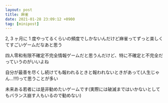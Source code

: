 ```yaml
---
layout: post
title: 麻雀
date: 2021-01-28 23:09:12 +0900
tag: [minipost]
---
```


2, 3 ヶ月に 1 度やってるくらいの頻度でしかないんだけど麻雀ってずっと楽しくてすごいゲームだなあと思う

四人零和有限不確定不完全情報ゲームだと思うんだけど、特に不確定と不完全だっていうのがいいよね

自分が最善を尽くし続けても報われるときと報われないときがあって(人生じゃん...!!!)って思うことが多い

未来ある若者には是非勧めたいゲームです(実際には破滅まではいかないとしてもバランス崩す人もいるので勧めない)
